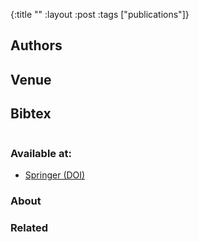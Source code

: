 {:title ""
 :layout :post
 :tags  ["publications"]}

## Authors

## Venue


## Bibtex

```
```

### Available at:

- [Springer (DOI)]()

### About


### Related

